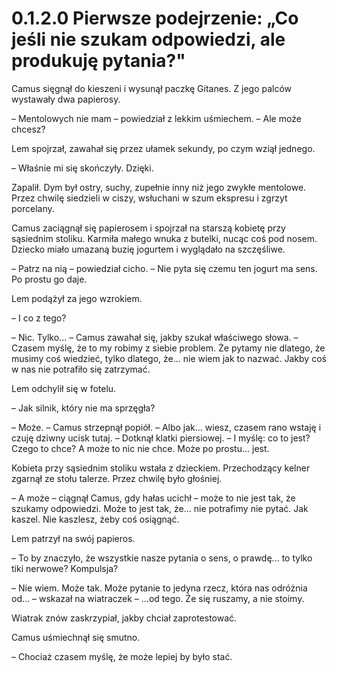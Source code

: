 # 0.1.2.0 Pierwsze podejrzenie: „Co jeśli nie szukam odpowiedzi, ale produkuję pytania?"

Camus sięgnął do kieszeni i wysunął paczkę Gitanes. Z jego palców wystawały dwa papierosy.

– Mentolowych nie mam – powiedział z lekkim uśmiechem. – Ale może chcesz?

Lem spojrzał, zawahał się przez ułamek sekundy, po czym wziął jednego.

– Właśnie mi się skończyły. Dzięki.

Zapalił. Dym był ostry, suchy, zupełnie inny niż jego zwykłe mentolowe. Przez chwilę siedzieli w ciszy, wsłuchani w szum ekspresu i zgrzyt porcelany.

Camus zaciągnął się papierosem i spojrzał na starszą kobietę przy sąsiednim stoliku. Karmiła małego wnuka z butelki, nucąc coś pod nosem. Dziecko miało umazaną buzię jogurtem i wyglądało na szczęśliwe.

– Patrz na nią – powiedział cicho. – Nie pyta się czemu ten jogurt ma sens. Po prostu go daje.

Lem podążył za jego wzrokiem.

– I co z tego?

– Nic. Tylko... – Camus zawahał się, jakby szukał właściwego słowa. – Czasem myślę, że to my robimy z siebie problem. Że pytamy nie dlatego, że musimy coś wiedzieć, tylko dlatego, że... nie wiem jak to nazwać. Jakby coś w nas nie potrafiło się zatrzymać.

Lem odchylił się w fotelu.

– Jak silnik, który nie ma sprzęgła?

– Może. – Camus strzepnął popiół. – Albo jak... wiesz, czasem rano wstaję i czuję dziwny ucisk tutaj. – Dotknął klatki piersiowej. – I myślę: co to jest? Czego to chce? A może to nic nie chce. Może po prostu... jest.

Kobieta przy sąsiednim stoliku wstała z dzieckiem. Przechodzący kelner zgarnął ze stołu talerze. Przez chwilę było głośniej.

– A może – ciągnął Camus, gdy hałas ucichł – może to nie jest tak, że szukamy odpowiedzi. Może to jest tak, że... nie potrafimy nie pytać. Jak kaszel. Nie kaszlesz, żeby coś osiągnąć.

Lem patrzył na swój papieros.

– To by znaczyło, że wszystkie nasze pytania o sens, o prawdę... to tylko tiki nerwowe? Kompulsja?

– Nie wiem. Może tak. Może pytanie to jedyna rzecz, która nas odróżnia od... – wskazał na wiatraczek – ...od tego. Że się ruszamy, a nie stoimy.

Wiatrak znów zaskrzypiał, jakby chciał zaprotestować.

Camus uśmiechnął się smutno.

– Chociaż czasem myślę, że może lepiej by było stać.
